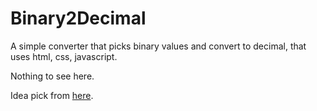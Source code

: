 # Binary2Decimal
A simple converter that picks binary values and convert to decimal, that uses html, css, javascript.

Nothing to see here.

Idea pick from [here](https://github.com/florinpop17/app-ideas).
